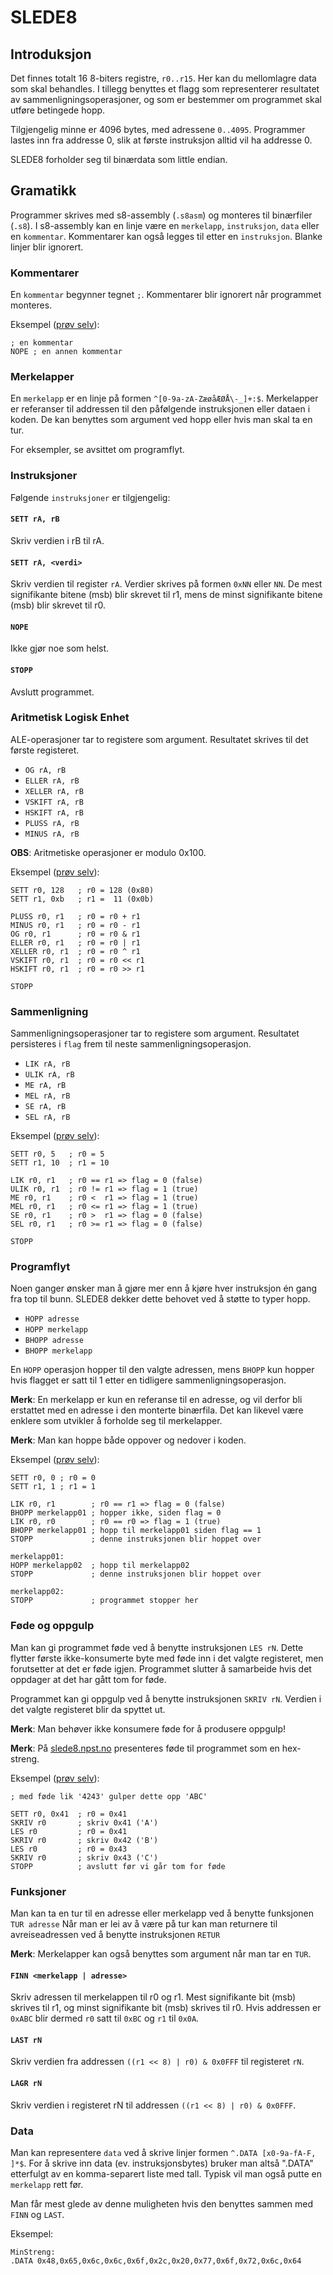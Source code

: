 # SLEDE8

## Introduksjon

Det finnes totalt 16 8-biters registre, `r0..r15`. 
Her kan du mellomlagre data som skal behandles.
I tillegg benyttes et flagg som representerer resultatet av sammenligningsoperasjoner, og som er bestemmer om programmet skal utføre betingede hopp.

Tilgjengelig minne er 4096 bytes, med adressene `0..4095`.
Programmer lastes inn fra addresse 0, slik at første instruksjon alltid vil ha addresse 0.

SLEDE8 forholder seg til binærdata som little endian.

## Gramatikk

Programmer skrives med s8-assembly (`.s8asm`) og monteres til binærfiler (`.s8`).
I s8-assembly kan en linje være en  `merkelapp`, `instruksjon`, `data` eller en `kommentar`.
Kommentarer kan også legges til etter en `instruksjon`.
Blanke linjer blir ignorert.

### Kommentarer

En `kommentar` begynner tegnet `;`.
Kommentarer blir ignorert når programmet monteres.

Eksempel ([prøv selv](https://slede8.npst.no#N4Igzg9grgTgxgUwMIQCYJALhAbgAQIB2eA1hALblEAuAhjADqEByA8gAoCie+RethQnzKUa9JgGUAKh3YgANCACWhAA5RqWECAC+QA)):

```
; en kommentar
NOPE ; en annen kommentar
```

### Merkelapper

En `merkelapp` er en linje på formen `^[0-9a-zA-ZæøåÆØÅ\-_]+:$`.
Merkelapper er referanser til addressen til den påfølgende instruksjonen eller dataen i koden.
De kan benyttes som argument ved hopp eller hvis man skal ta en tur.

For eksempler, se avsittet om programflyt.


### Instruksjoner

Følgende `instruksjoner` er tilgjengelig:


#### `SETT rA, rB`

Skriv verdien i rB til rA.


#### `SETT rA, <verdi>`

Skriv verdien til register `rA`.
Verdier skrives på formen `0xNN` eller `NN`.
De mest signifikante bitene (msb) blir skrevet til r1, mens de minst signifikante bitene (msb) blir skrevet til r0.


#### `NOPE`

Ikke gjør noe som helst.


#### `STOPP`

Avslutt programmet.


### Aritmetisk Logisk Enhet

ALE-operasjoner tar to registere som argument. 
Resultatet skrives til det første registeret.

- `OG rA, rB`
- `ELLER rA, rB`
- `XELLER rA, rB`
- `VSKIFT rA, rB`
- `HSKIFT rA, rB`
- `PLUSS rA, rB`
- `MINUS rA, rB`

**OBS**: Aritmetiske operasjoner er modulo 0x100.

Eksempel ([prøv selv](https://slede8.npst.no#N4Igzg9grgTgxgUwMIQCYJALhAZQKIAqBABDAAwA0xAjAEwAcxTA3KWcQLw0PEAUZAD3pkAlAB0AdviKlqVQQCMmxVjGqcm1dfwFkF4iZIAKAGQCqOHGyprlq9l3LEA1LMkBZAJIA5C9dl2bBpOALRuEgDyAOL+tsosQY7sAGTheCYmeABKseoJTknEAD7hABrpmTnkNnn2wewAeuEAajgA0p4AYiTVASqJQQA8g+EAEu1dPZR9dYUAfHPhkjgEEUZGIBQgAJYSAA5QAC5YICAAvkA)):

```
SETT r0, 128   ; r0 = 128 (0x80)
SETT r1, 0xb   ; r1 =  11 (0x0b)

PLUSS r0, r1   ; r0 = r0 + r1
MINUS r0, r1   ; r0 = r0 - r1
OG r0, r1      ; r0 = r0 & r1
ELLER r0, r1   ; r0 = r0 | r1
XELLER r0, r1  ; r0 = r0 ^ r1
VSKIFT r0, r1  ; r0 = r0 << r1
HSKIFT r0, r1  ; r0 = r0 >> r1

STOPP
```

### Sammenligning

Sammenligningsoperasjoner tar to registere som argument.
Resultatet persisteres i `flag` frem til neste sammenligningsoperasjon.

- `LIK rA, rB`
- `ULIK rA, rB`
- `ME rA, rB`
- `MEL rA, rB`
- `SE rA, rB`
- `SEL rA, rB`

Eksempel ([prøv selv](https://slede8.npst.no#N4Igzg9grgTgxgUwMIQCYJALhAZQKIAqBABDAAwA0xArMXQNylnEC8NAOgHb5GkCMVPs2KMYfVsSFcuAGQCSAaSZUxdEU1ZtVLAHzEAZgBsAhgHMJzABT7jhsAgCUXAKryl5FePXliAQi3iugYm5mzilgAuMFCOXACyeMr8at7MADx02npGZhLhUTFOnAkySaoMGmkBrNkhecSR0bHciR7JaqLMeslBOaHEVjZ2zfilbeWpxDrVvXVsg7b2RVw4BADyAAobIBQgAJacAA5QEVggIAC+QA)):

```
SETT r0, 5   ; r0 = 5
SETT r1, 10  ; r1 = 10

LIK r0, r1   ; r0 == r1 => flag = 0 (false)
ULIK r0, r1  ; r0 != r1 => flag = 1 (true)
ME r0, r1    ; r0 <  r1 => flag = 1 (true)
MEL r0, r1   ; r0 <= r1 => flag = 1 (true)
SE r0, r1    ; r0 >  r1 => flag = 0 (false)
SEL r0, r1   ; r0 >= r1 => flag = 0 (false)

STOPP
```


### Programflyt

Noen ganger ønsker man å gjøre mer enn å kjøre hver instruksjon én gang fra top til bunn.
SLEDE8 dekker dette behovet ved å støtte to typer hopp.

- `HOPP adresse`
- `HOPP merkelapp`
- `BHOPP adresse`
- `BHOPP merkelapp`

En `HOPP` operasjon hopper til den valgte adressen, mens `BHOPP` kun hopper hvis flagget er satt til 1 etter en tidligere sammenligningsoperasjon.

**Merk**: En merkelapp er kun en referanse til en adresse, og vil derfor bli erstattet med en adresse i den monterte binærfila. 
Det kan likevel være enklere som utvikler å forholde seg til merkelapper.

**Merk**: Man kan hoppe både oppover og nedover i koden.


Eksempel ([prøv selv](https://slede8.npst.no#N4Igzg9grgTgxgUwMIQCYJALhAZQKIAqBABDAAwA0xZxA3KTQLzUA6AdvkaQIxXd09izbu3YAZAJIBpBlRj9iipQPJDm8oQD5iAMwA2AQwDmQ6sQAUOg3rAIAlOwBCACQDyABXfEAtghgBrBEMAB2CyfnoACwhQv2IAS39AqjB49DZdQxNmMnFpWQZlZXpVRnUmbX1jU35zABcYKHsnN08fP0CQsIjiaNDiOvi9doCgg1Dw4lT0zOqy4hEOAg8vIrWBdLYEBLYwBqh-MAArCC2MgCM9eJhemOCEOuIIADc-UTZfUa7wzHZWr0+nXGYQATIooncBkMRkCJiD2Dhlm11kV6JttvFdvtDiczsRLtdbrFHi83mx2ICxnDfksVijUcRgjAIEYYAZvL5Hns7nFImT3iAKCBMcEoHUsCAQABfIA)):

```
SETT r0, 0 ; r0 = 0
SETT r1, 1 ; r1 = 1

LIK r0, r1        ; r0 == r1 => flag = 0 (false)
BHOPP merkelapp01 ; hopper ikke, siden flag = 0
LIK r0, r0        ; r0 == r0 => flag = 1 (true)
BHOPP merkelapp01 ; hopp til merkelapp01 siden flag == 1
STOPP             ; denne instruksjonen blir hoppet over

merkelapp01:
HOPP merkelapp02  ; hopp til merkelapp02
STOPP             ; denne instruksjonen blir hoppet over

merkelapp02:
STOPP             ; programmet stopper her
```

### Føde og oppgulp

Man kan gi programmet føde ved å benytte instruksjonen `LES rN`. 
Dette flytter første ikke-konsumerte byte med føde inn i det valgte registeret, men forutsetter at det er føde igjen.
Programmet slutter å samarbeide hvis det oppdager at det har gått tom for føde.

Programmet kan gi oppgulp ved å benytte instruksjonen `SKRIV rN`.
Verdien i det valgte registeret blir da spyttet ut.

**Merk**: Man behøver ikke konsumere føde for å produsere oppgulp!

**Merk**: På [slede8.npst.no](slede8.npst.no) presenteres føde til programmet som en hex-streng. 

Eksempel ([prøv selv](https://slede8.npst.no#N4Igzg9grgTgxgUwMIQCYJALhAbgASpR4DWAhgHZ4LmowJ4DyADkwOZQA2TeALgJYc8AU7wA3PmHoBBAMpIAkvIC0ohDFR81AHXL5VqYbxgBPYsXpMRU0kuLlSLagDodOmQFEAKp7wwADAA0eH4AHgAsAIx4ePj+eAC8weERbgDSAEryAGq+ftH50fhgxDB8okmReAAUAORSNQCUOgAy7jK5BZ2xeYmhkWmZOXGdMXjFpeV9AEzVNQBCjS1tHSOFHb3hAMwD2StdYyVlFZuzSIvkMp4MAArXq-n4pKJgHFA8PHgAZgAfMGJ8eFYQj+PAgAFsvhA-j90CAAiA+OQmG8sCAwlMwpsQABfIA)):

```
; med føde lik '4243' gulper dette opp 'ABC'

SETT r0, 0x41  ; r0 = 0x41
SKRIV r0       ; skriv 0x41 ('A')
LES r0         ; r0 = 0x41
SKRIV r0       ; skriv 0x42 ('B')
LES r0         ; r0 = 0x43
SKRIV r0       ; skriv 0x43 ('C')
STOPP          ; avslutt før vi går tom for føde
```


### Funksjoner

Man kan ta en tur til en adresse eller merkelapp ved å benytte funksjonen `TUR adresse`
Når man er lei av å være på tur kan man returnere til avreiseadressen ved å benytte instruksjonen `RETUR`

**Merk**: Merkelapper kan også benyttes som argument når man tar en `TUR`.

#### `FINN <merkelapp | adresse>`

Skriv adressen til merkelappen til r0 og r1. Mest signifikante bit (msb) skrives til r1, og minst signifikante bit (msb) skrives til r0.
Hvis addressen er `0xABC` blir dermed `r0` satt til `0xBC` og `r1` til `0x0A`.

#### `LAST rN`

Skriv verdien fra addressen `((r1 << 8) | r0) & 0x0FFF` til registeret `rN`.

#### `LAGR rN`

Skriv verdien i registeret rN til addressen `((r1 << 8) | r0) & 0x0FFF`.
    

### Data

Man kan representere `data` ved å skrive linjer formen `^.DATA [x0-9a-fA-F, ]*$`. 
For å skrive inn data (ev. instruksjonsbytes) bruker man altså ".DATA" etterfulgt av en komma-separert liste med tall. 
Typisk vil man også putte en `merkelapp` rett før.

Man får mest glede av denne muligheten hvis den benyttes sammen med `FINN` og `LAST`.

Eksempel:

```
MinStreng:
.DATA 0x48,0x65,0x6c,0x6c,0x6f,0x2c,0x20,0x77,0x6f,0x72,0x6c,0x64
```
